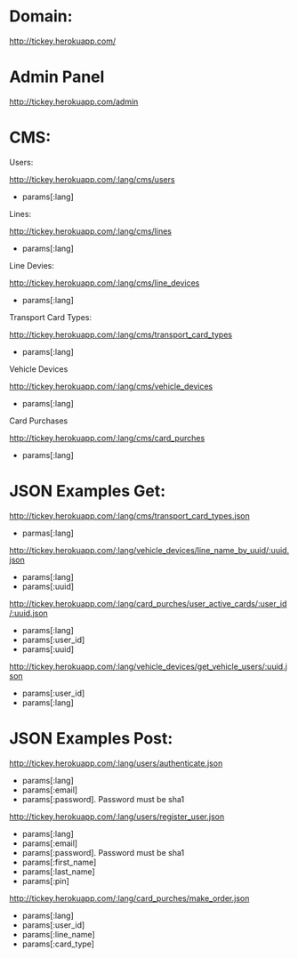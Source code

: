 Domain:
==========

http://tickey.herokuapp.com/

Admin Panel
==========

http://tickey.herokuapp.com/admin

CMS:
==========

Users:

http://tickey.herokuapp.com/:lang/cms/users
- params[:lang]

Lines:

http://tickey.herokuapp.com/:lang/cms/lines
- params[:lang]

Line Devies:

http://tickey.herokuapp.com/:lang/cms/line_devices
- params[:lang]

Transport Card Types:

http://tickey.herokuapp.com/:lang/cms/transport_card_types
- params[:lang]

Vehicle Devices

http://tickey.herokuapp.com/:lang/cms/vehicle_devices
- params[:lang]

Card Purchases

http://tickey.herokuapp.com/:lang/cms/card_purches
- params[:lang]


JSON Examples Get:
==========

http://tickey.herokuapp.com/:lang/cms/transport_card_types.json
- parmas[:lang]

http://tickey.herokuapp.com/:lang/vehicle_devices/line_name_by_uuid/:uuid.json
- params[:lang]
- params[:uuid]

http://tickey.herokuapp.com/:lang/card_purches/user_active_cards/:user_id/:uuid.json
- params[:lang]
- params[:user_id]
- params[:uuid]

http://tickey.herokuapp.com/:lang/vehicle_devices/get_vehicle_users/:uuid.json
- params[:user_id]
- params[:lang]

JSON Examples Post:
==========

http://tickey.herokuapp.com/:lang/users/authenticate.json
- params[:lang]
- params[:email]
- params[:password]. Password must be sha1

http://tickey.herokuapp.com/:lang/users/register_user.json
- params[:lang]
- params[:email]
- params[:password]. Password must be sha1
- params[:first_name]
- params[:last_name]
- params[:pin]

http://tickey.herokuapp.com/:lang/card_purches/make_order.json
- params[:lang]
- params[:user_id]
- params[:line_name]
- params[:card_type]


